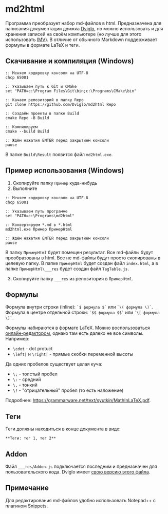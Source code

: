 # md2html

Программа преобразует набор md-файлов в html. Предназначена для написания документации движка [Dviglo](https://github.com/Dviglo/Dviglo),
но можно использовать и для хранения записей на своём компьютере (но лучше для этого использовать [IMV](https://github.com/1vanK/MarkdownViewer)).
В отличие от обычного Markdown поддерживает формулы в формате LaTeX и теги.

## Скачивание и компиляция (Windows)

```
:: Меняем кодировку консоли на UTF-8
chcp 65001

:: Указываем путь к Git и CMake
set "PATH=c:\Program Files\Git\bin;c:\Programs\CMake\bin"

:: Качаем репозиторий в папку Repo
git clone https://github.com/Dviglo/md2html Repo

:: Создаём проекты в папке Build
cmake Repo -B Build

:: Компилируем
cmake --build Build

:: Ждём нажатия ENTER перед закрытием консоли
pause
```

В папке `Build\Result` появится файл `md2html.exe`.

## Пример использования (Windows)

1) Скопируйте папку `Пример` куда-нибудь
2) Выполните

```
:: Меняем кодировку консоли на UTF-8
chcp 65001

:: Указываем путь программе
set "PATH=c:\Programs\md2html"

:: Конвертируем *.md в *.html
md2html.exe Пример ПримерHtml

:: Ждём нажатия ENTER перед закрытием консоли
pause
```

В папку `ПримерHtml` будет помещен результат. Все md-файлы будут преобразованы в html.
Все не md-файлы будут просто скопированы в целевую папку.
В папке `ПримерHtml` будет создан файл `index.html`, а в папке `ПримерHtml\___res` будет создан файл `TagTable.js`.

3) Скопируйте папку `___res` из репозитория в `ПримерHtml`.


## Формулы

Формула внутри строки (inline): `` `$ формула $` `` или `` `\( формула \)` ``.<br>
Формула в центре отдельной строки: `` `$$ формула $$` `` или `` `\[ формула \]` ``.

Формулы набираются в формате LaTeX. Можно воспользоваться [онлайн-редактором](http://www.sciweavers.org/free-online-latex-equation-editor),
однако там есть далеко не все символы. Например:
* `\cdot` - dot protuct
* `\left|` и `\right|` - прямые скобки переменной высоты

Да одних пробелов существует целая куча:
* `\;` - толстый пробел
* `\:` - средний
* `\,` - тонкий
* `\!` - "отрицательный" пробел (то есть наложение)

Подробнее: <https://grammarware.net/text/syutkin/MathInLaTeX.pdf>.

## Теги

Теги должны находиться в конце документа в виде:

`**Теги: тег 1, тег 2**`

## Addon

Файл `___res/Addon.js` подключается последним и предназначен для пользовательского кода.
Dviglo имеет [свою версию этого файла](https://github.com/Dviglo/Dviglo/blob/master/Docs/Addon.js).

## Примечание

Для редактирования md-файлов удобно использовать Notepad++ с плагином Snippets.
